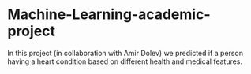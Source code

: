 # Machine-Learning-academic-project
In this project (in collaboration with Amir Dolev) we predicted if a person having a heart condition based on different health and medical features.
